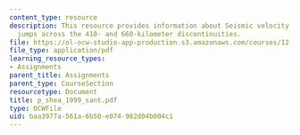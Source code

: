 ```yaml
---
content_type: resource
description: This resource provides information about Seismic velocity and density
  jumps across the 410- and 660-kilometer discontinuities.
file: https://ol-ocw-studio-app-production.s3.amazonaws.com/courses/12-581-phase-transitions-in-the-earths-interior-spring-2005/baa3977a561a6b50e074982d04b004c1_p_shea_1999_sant.pdf
file_type: application/pdf
learning_resource_types:
- Assignments
parent_title: Assignments
parent_type: CourseSection
resourcetype: Document
title: p_shea_1999_sant.pdf
type: OCWFile
uid: baa3977a-561a-6b50-e074-982d04b004c1
---
```


